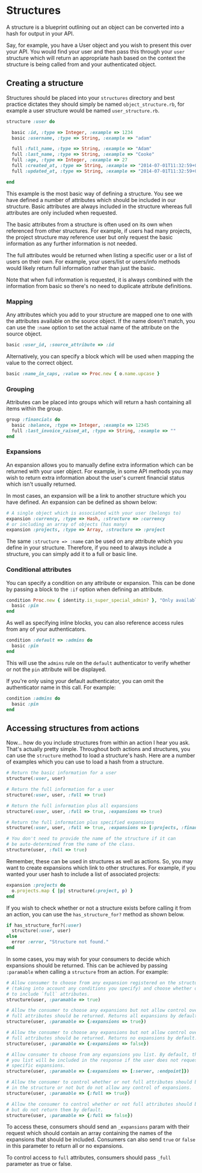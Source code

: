 # Structures

A structure is a blueprint outlining out an object can be converted into a hash
for output in your API.

Say, for example, you have a User object and you wish to present this over your
API. You would find your user and then pass this through your `user` structure
which will return an appropriate hash based on the context the structure is
being called from and your authenticated object.

## Creating a structure

Structures should be placed into your `structures` directory and best practice
dictates they should simply be named `object_structure.rb`, for example a user structure
would be named `user_structure.rb`.

```ruby
structure :user do

  basic :id, :type => Integer, :example => 1234
  basic :username, :type => String, :example => "adam"

  full :full_name, :type => String, :example => "Adam"
  full :last_name, :type => String, :example => "Cooke"
  full :age, :type => Integer, :example => 27
  full :created_at, :type => String, :example => "2014-07-01T11:32:59+01:00"
  full :updated_at, :type => String, :example => "2014-07-01T11:32:59+01:00"

end
```

This example is the most basic way of defining a structure. You see we have defined
a number of attributes which should be included in our structure. Basic attributes are
always included in the structure whereas full attributes are only included when requested.

The basic attributes from a structure is often used on its own when referenced
from other structures. For example, if users had many projects, the project
structure may reference user but only request the basic information as any further
information is not needed.

The full attributes would be returned when listing a specific user or a list
of users on their own. For example, your users/list or users/info methods would
likely return full information rather than just the basic.

Note that when full information is requested, it is always combined with the
information from basic so there's no need to duplicate attribute definitions.

### Mapping

Any attributes which you add to your structure are mapped one to one with the attributes
available on the source object. If the name doesn't match, you can use the `:name`
option to set the actual name of the attribute on the source object.

```ruby
basic :user_id, :source_attribute => :id
```

Alternatively, you can specify a block which will be used when mapping the value to the
correct object.

```ruby
basic :name_in_caps, :value => Proc.new { o.name.upcase }
```

### Grouping

Attributes can be placed into groups which will return a hash containing all items
within the group.

```ruby
group :financials do
  basic :balance, :type => Integer, :example => 12345
  full :last_invoice_raised_at, :type => String, :example => ""
end
```

### Expansions

An expansion allows you to manually define extra information which can be
returned with your user object. For example, in some API methods you may wish
to return extra information about the user's current financial status which
isn't usually returned.

In most cases, an expansion will be a link to another structure which you have
defined. An expansion can be defined as shown below:

```ruby
# A single object which is associated with your user (belongs to)
expansion :currency, :type => Hash, :structure => :currency
# or including an array of objects (has many)
expansion :projects, :type => Array, :structure => :project
```

The same `:structure => :name` can be used on any attribute which you define in your
structure. Therefore, if you need to always include a structure, you can simply
add it to a full or basic line.

### Conditional attributes

You can specify a condition on any attribute or expansion. This can be done by passing
a block to the `:if` option when defining an attribute.

```ruby
condition Proc.new { identity.is_super_special_admin? }, "Only available to special admins" do
  basic :pin
end
```

As well as specifying inline blocks, you can also reference access rules from any
of your authenticators.

```ruby
condition :default => :admins do
  basic :pin
end
```

This will use the `admins` rule on the `default` authenticator to verify whether
or not the `pin` attribute will be displayed.

If you're only using your default authenticator, you can omit the authenticator
name in this call. For example:

```ruby
condition :admins do
  basic :pin
end
```

## Accessing structures from actions

Now... how do you include structures from within an action I hear you ask.
That's actually pretty simple. Throughout both actions and structures, you can
use the `structure` method to load a structure's hash. Here are a number of
examples which you can use to load a hash from a structure.

```ruby
# Return the basic information for a user
structure(:user, user)

# Return the full information for a user
structure(:user, user, :full => true)

# Return the full information plus all expansions
structure(:user, user, :full => true, :expansions => true)

# Return the full information plus specified expansions
structure(:user, user, :full => true, :expansions => [:projects, :financials])

# You don't need to provide the name of the structure if it can
# be auto-determined from the name of the class.
structure(user, :full => true)
```

Remember, these can be used in structures as well as actions. So, you may
want to create expansions which link to other structures. For example, if you
wanted your user hash to include a list of associated projects:

```ruby
expansion :projects do
  o.projects.map { |p| structure(:project, p) }
end
```

If you wish to check whether or not a structure exists before calling it from
an action, you can use the `has_structure_for?` method as shown below.

```ruby
if has_structure_for?(:user)
  structure(:user, user)
else
  error :error, "Structure not found."
end
```

In some cases, you may wish for your consumers to decide which expansions
should be returned. This can be achieved by passing `:paramable` when calling
a `structure` from an action. For example:

```ruby
# Allow consumer to choose from any expansion registered on the structure.
# (taking into account any conditions you specify) and choose whether or not
# to include `full` attributes.
structure(user, :paramable => true)

# Allow the consumer to choose any expansions but not allow control over whether
# full attributes should be returned. Returns all expansions by default.
structure(user, :paramable => {:expansions => true})

# Allow the consumer to choose any expansions but not allow control over whether
# full attributes should be returned. Returns no expansions by default.
structure(user, :paramable => {:expansions => false})

# Allow consumer to choose from any expansions you list. By default, the items
# you list will be included in the response if the user does not request any
# specific expansions.
structure(user, :paramable => {:expansions => [:server, :endpoint]})

# Allow the consumer to control whether or not full attributes should be returned
# in the structure or not but do not allow any control of expansions.
structure(user, :paramable => {:full => true})

# Allow the consumer to control whether or not full attributes should be returned
# but do not return them by default.
structure(user, :paramable => {:full => false})
```

To access these, consumers should send an `_expansions` param with their request which
should contain an array containing the names of the expansions that should be
included. Consumers can also send `true` or `false` in this parameter to return
all or no expansions.

To control access to `full` attributes, consumers should pass `_full` parameter
as true or false.
